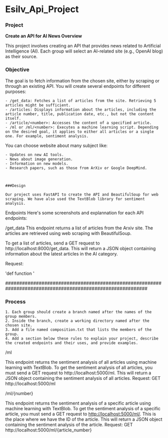 # Esilv_Api_Project

### Project
**Create an API for AI News Overview**

This project involves creating an API that provides news related to Artificial Intelligence (AI). Each group will select an AI-related site (e.g., OpenAI blog) as their source.

### Objective

The goal is to fetch information from the chosen site, either by scraping or through an existing API. You will create several endpoints for different purposes:

    - /get_data: Fetches a list of articles from the site. Retrieving 5 articles might be sufficient.
    - /articles: Displays information about the articles, including the article number, title, publication date, etc., but not the content itself.
    - /article/<number>: Accesses the content of a specified article.
    - /ml or /ml/<number>: Executes a machine learning script. Depending on the desired goal, it applies to either all articles or a single one. For example, sentiment analysis.

You can choose website about many subject like:

    - Updates on new AI tools.
    - News about image generation.
    - Information on new models.
    - Research papers, such as those from ArXiv or Google DeepMind.



    ###Design
    
    Our project uses FastAPI to create the API and BeautifulSoup for web scraping. We have also used the TextBlob library for sentiment analysis.

Endpoints
Here's some screenshots and explannation for each API endpoints:

/get_data
This endpoint returns a list of articles from the Arxiv site. The articles are retrieved using web scraping with BeautifulSoup.

To get a list of articles, send a GET request to http://localhost:8000/get_data. This will return a JSON object containing information about the latest articles in the AI category.

Request:

'def function '


 ###########################################################################################################

### Process

    1. Each group should create a branch named after the names of the group members.
    2. Inside the branch, create a working directory named after the chosen site.
    3. Add a file named composition.txt that lists the members of the group.
    4. Add a section below these rules to explain your project, describe the created endpoints and their uses, and provide examples.


/ml

This endpoint returns the sentiment analysis of all articles using machine learning with TextBlob.
To get the sentiment analysis of all articles, you must send a GET request to http://localhost:5000/ml. This will return a JSON object containing the sentiment analysis of all articles.
Request: GET http://localhost:5000/ml

/ml/{number}

This endpoint returns the sentiment analysis of a specific article using machine learning with TextBlob.
To get the sentiment analysis of a specific article, you must send a GET request to <http://localhost:5000/ml/>. This is the place where we have the ID of the article. This will return a JSON object containing the sentiment analysis of the article.
Request: GET http://localhost:5000/ml/{article_number}
